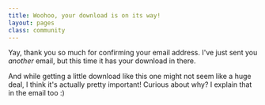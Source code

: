 ```yaml
---
title: Woohoo, your download is on its way!
layout: pages
class: community
---
```


Yay, thank you so much for confirming your email address. I've just sent you _another_ email, but this time it has your download in there.

And while getting a little download like this one might not seem like a huge deal, I think it's actually pretty important! Curious about why? I explain that in the email too :)
